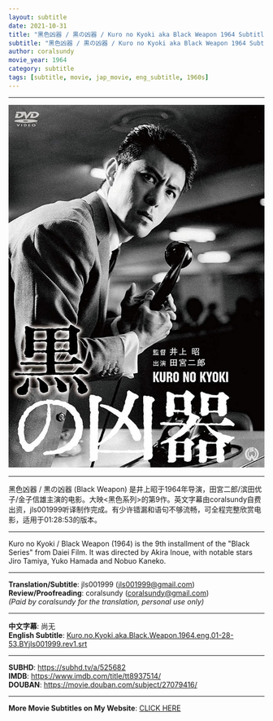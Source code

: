 ```yaml
---
layout: subtitle
date: 2021-10-31
title: "黑色凶器 / 黒の凶器 / Kuro no Kyoki aka Black Weapon 1964 Subtitle (English)"
subtitle: "黑色凶器 / 黒の凶器 / Kuro no Kyoki aka Black Weapon 1964 Subtitle (English)"
author: coralsundy
movie_year: 1964
category: subtitle
tags: [subtitle, movie, jap_movie, eng_subtitle, 1960s]
---
```


------

<img src="../assets/tt8937514.jpg" alt="tt8937514_cover_art" />

------

黑色凶器 / 黒の凶器 (Black Weapon) 是井上昭于1964年导演，田宮二郎/滨田优子/金子信雄主演的电影。大映<黑色系列>的第9作。英文字幕由coralsundy自费出资，jls001999听译制作完成。有少许错漏和语句不够流畅，可全程完整欣赏电影，适用于01:28:53的版本。

------

Kuro no Kyoki / Black Weapon (1964) is the 9th installment of the "Black Series" from Daiei Film. It was directed by Akira Inoue, with notable stars Jiro Tamiya, Yuko Hamada and Nobuo Kaneko.

------

**Translation/Subtitle**: jls001999 (jls001999@gmail.com)<br>
**Review/Proofreading**: coralsundy (coralsundy@gmail.com)<br>
*(Paid by coralsundy for the translation, personal use only)*

------

**中文字幕**: 尚无<br>
**English Subtitle**: [Kuro.no.Kyoki.aka.Black.Weapon.1964.eng.01-28-53.BYjls001999.rev1.srt](../subtitles/Kuro.no.Kyoki.aka.Black.Weapon.1964.eng.01-28-53.BYjls001999.rev1.srt)

------

**SUBHD**: <https://subhd.tv/a/525682><br>
**IMDB**: <https://www.imdb.com/title/tt8937514/><br>
**DOUBAN**: <https://movie.douban.com/subject/27079416/>

------

**More Movie Subtitles on My Website**: <a href='{% post_url 2021-01-10-subtitles-summary-list %}'>CLICK HERE</a>


